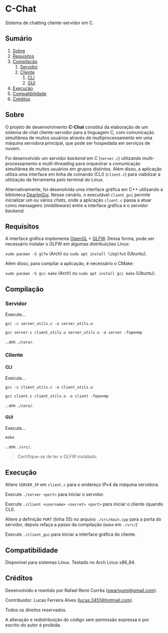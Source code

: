 # C-Chat
Sistema de chatting cliente-servidor em C.

## Sumário

1. [Sobre](#sobre)
2. [Requisitos](#requisitos)
3. [Compilação](#compilação)
    1. [Servidor](#servidor)
    2. [Cliente](#Cliente)
        1. [CLI](#cli)
        2. [GUI](#gui)
4. [Execução](#execução)
5. [Compatibilidade](#compatibilidade)
6. [Créditos](#créditos)

## Sobre

O projeto de desenvolvimento __C-Chat__ constitui da elaboração de um sistema de chat cliente-servidor para a linguagem C, com comunicação simultânea de muitos usuários através de multiprocessamento em uma máquina servidora principal, que pode ser hospedada em serviços de nuvem.

Foi desenvolvido um servidor _backend_ em C (`server.c`) utilizando multi-processamento e _multi-threading_ para orquestrar a comunicação simultânea de muitos usuários em grupos distintos. Além disso, a aplicação utiliza uma interface em linha de comando (CLI) (`client.c`) para viabilizar a utilização da ferramenta pelo terminal do Linux.

Alternativamente, foi desenolvida uma interface gráfica em C++ utilizando a biblioteca [DearImGui](https://github.com/ocornut/imgui). Nesse cenário, o executável `client_gui` permite inicializar um ou vários _chats_, onde a aplicação `client.c` passa a atuar como mensageiro (_middleware_) entre a interface gráfica e o servidor _backend_.

## Requisitos

A interface gráfica implementa [OpenGL](https://www.opengl.org/) + [GLFW](https://www.glfw.org/). Dessa forma, pode ser necessário instalar o GLFW em algumas distribuições Linux:

`sudo pacman -S glfw` (Arch) ou `sudo apt install libglfw3` (Ubuntu).



Além disso, para compilar a aplicação, é necessário o CMake:

`sudo pacman -S gcc make` (Arch) ou `sudo apt install gcc make` (Ubuntu).

## Compilação

### Servidor

Execute... 

`gcc -c server_utils.c -o server_utils.o`

`gcc server.c client_utils.o server_utils.o -o server -fopenmp`

...em `./core/`.

### Cliente

#### CLI

Execute...

`gcc -c client_utils.c -o client_utils.o`

`gcc client.c client_utils.o -o client -fopenmp`

...em `./core/`.

#### GUI

Execute...

`make`

...em `./src/`.

> Certifique-se de ter o GLFW instalado.

## Execução

Altere `SERVER_IP` em `client.c` para o endereço IPv4 da máquina servidora.

Execute `./server <port>` para iniciar o servidor.

Execute `./client <username> <secret> <port>` para iniciar o cliente (quando CLI).

Altere a definição `PORT` (linha 55) no arquivo `./src/main.cpp` para a porta do servidor, depois refaça a passo da compilação (`make` em `./src/`)

Execute `./client_gui` para iniciar a interface gráfica do cliente.

## Compatibilidade

Disponível para sistemas Linux. Testado no Arch Linux x86_64.

## Créditos

Desenvolvido e mantido por Rafael Renó Corrêa (owariyumi@gmail.com).

Contribuidor: Lucas Ferreira Alves (lucas.3451@hotmail.com).

Todos os direitos reservados.

A alteração e redistribuição do código sem permissão expressa e por escrito do autor é proíbida.

